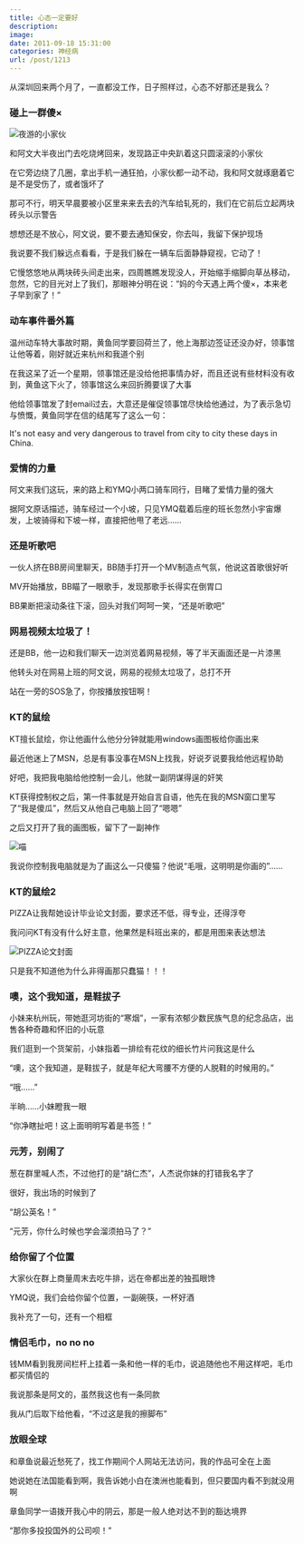```yaml
---
title: 心态一定要好
description: 
image: 
date: 2011-09-18 15:31:00
categories: 神经病
url: /post/1213
---
```


从深圳回来两个月了，一直都没工作，日子照样过，心态不好那还是我么？

### 碰上一群傻×

![](https://cdn.victor42.work/posts/2011-09/09-18/1.jpg "夜游的小家伙")

和阿文大半夜出门去吃烧烤回来，发现路正中央趴着这只圆滚滚的小家伙

在它旁边绕了几圈，拿出手机一通狂拍，小家伙都一动不动，我和阿文就琢磨着它是不是受伤了，或者饿坏了

那可不行，明天早晨要被小区里来来去去的汽车给轧死的，我们在它前后立起两块砖头以示警告

想想还是不放心，阿文说，要不要去通知保安，你去叫，我留下保护现场

我说要不我们躲远点看看，于是我们躲在一辆车后面静静窥视，它动了！

它慢悠悠地从两块砖头间走出来，四周瞧瞧发现没人，开始缩手缩脚向草丛移动，忽然，它的目光对上了我们，那眼神分明在说：“妈的今天遇上两个傻×，本来老子早到家了！”

### 动车事件番外篇

温州动车特大事故时期，黄鱼同学要回荷兰了，他上海那边签证还没办好，领事馆让他等着，刚好就近来杭州和我道个别

在我这呆了近一个星期，领事馆还是没给他把事情办好，而且还说有些材料没有收到，黄鱼这下火了，领事馆这么来回折腾要误了大事

他给领事馆发了封email过去，大意还是催促领事馆尽快给他通过，为了表示急切与愤慨，黄鱼同学在信的结尾写了这么一句：

It's not easy and very dangerous to travel from city to city these days in China.

### 爱情的力量

阿文来我们这玩，来的路上和YMQ小两口骑车同行，目睹了爱情力量的强大

据阿文原话描述，骑车经过一个小坡，只见YMQ载着后座的班长忽然小宇宙爆发，上坡骑得和下坡一样，直接把他甩了老远……

### 还是听歌吧

一伙人挤在BB房间里聊天，BB随手打开一个MV制造点气氛，他说这首歌很好听

MV开始播放，BB瞄了一眼歌手，发现那歌手长得实在倒胃口

BB果断把滚动条往下滚，回头对我们呵呵一笑，“还是听歌吧”

### 网易视频太垃圾了！

还是BB，他一边和我们聊天一边浏览着网易视频，等了半天画面还是一片漆黑

他转头对在网易上班的阿文说，网易的视频太垃圾了，总打不开

站在一旁的SOS急了，你按播放按钮啊！

### KT的鼠绘

KT擅长鼠绘，你让他画什么他分分钟就能用windows画图板给你画出来

最近他迷上了MSN，总是有事没事在MSN上找我，好说歹说要我给他远程协助

好吧，我把我电脑给他控制一会儿，他就一副阴谋得逞的奸笑

KT获得控制权之后，第一件事就是开始自言自语，他先在我的MSN窗口里写了“我是傻瓜”，然后又从他自己电脑上回了“嗯嗯”

之后又打开了我的画图板，留下了一副神作

![](https://cdn.victor42.work/posts/2011-09/09-18/2.jpg "喵")

我说你控制我电脑就是为了画这么一只傻猫？他说“毛哦，这明明是你画的”……

### KT的鼠绘2

PIZZA让我帮她设计毕业论文封面，要求还不低，得专业，还得浮夸

我问问KT有没有什么好主意，他果然是科班出来的，都是用图来表达想法

![](https://cdn.victor42.work/posts/2011-09/09-18/3.jpg "PIZZA论文封面")

只是我不知道他为什么非得画那只蠢猫！！！

### 噢，这个我知道，是鞋拔子

小妹来杭州玩，带她逛河坊街的“寒烟”，一家有浓郁少数民族气息的纪念品店，出售各种奇趣和怀旧的小玩意

我们逛到一个货架前，小妹指着一排绘有花纹的细长竹片问我这是什么

“噢，这个我知道，是鞋拔子，就是年纪大弯腰不方便的人脱鞋的时候用的。”

“哦……”

半晌……小妹瞪我一眼

“你净瞎扯吧！这上面明明写着是书签！”

### 元芳，别闹了

葱在群里喊人杰，不过他打的是“胡仁杰”，人杰说你妹的打错我名字了

很好，我出场的时候到了

“胡公英名！”

“元芳，你什么时候也学会溜须拍马了？”

### 给你留了个位置

大家伙在群上商量周末去吃牛排，远在帝都出差的独孤眼馋

YMQ说，我们会给你留个位置，一副碗筷，一杯好酒

我补充了一句，还有一个相框

### 情侣毛巾，no no no

钱MM看到我房间栏杆上挂着一条和他一样的毛巾，说追随他也不用这样吧，毛巾都买情侣的

我说那条是阿文的，虽然我这也有一条同款

我从门后取下给他看，“不过这是我的擦脚布”

### 放眼全球

和章鱼说最近愁死了，找工作期间个人网站无法访问，我的作品可全在上面

她说她在法国能看到啊，我告诉她小白在澳洲也能看到，但只要国内看不到就没用啊

章鱼同学一语拨开我心中的阴云，那是一般人绝对达不到的豁达境界

“那你多投投国外的公司呗！”